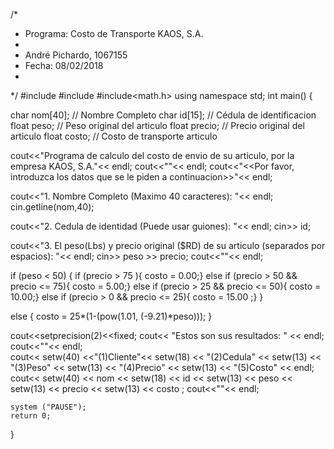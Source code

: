 /* 
*  Programa: Costo de Transporte KAOS, S.A.
*
* André Pichardo, 1067155
* Fecha: 08/02/2018
*
*/
#include<iostream>
#include<iomanip>
#include<math.h>
using namespace std;
int main()
{

 char nom[40];    // Nombre Completo
 char id[15];     //   Cédula de identificacion
 float peso;      //   Peso original del articulo 
 float precio;    //   Precio original del articulo
 float costo;     // Costo de transporte articulo
 
 cout<<"Programa de calculo del costo de envio de su articulo, por la empresa KAOS, S.A."<< endl;
 cout<<""<< endl;
 cout<<"<<Por favor, introduzca los datos que se le piden a continuacion>>"<< endl;
 
 cout<<"1. Nombre Completo (Maximo 40 caracteres): "<< endl;
 cin.getline(nom,40);
 
 cout<<"2. Cedula de identidad (Puede usar guiones): "<< endl;
 cin>> id;
 
 cout<<"3. El peso(Lbs) y precio original ($RD) de su articulo (separados por espacios): "<< endl;
 cin>> peso >> precio; 
 cout<<""<< endl;
 
 if (peso < 50) 
    {
	if  (precio > 75 ){
		costo = 0.00;}
	else if  (precio > 50 && precio <= 75){
		costo = 5.00;}
	else if (precio > 25 && precio <= 50){
		costo = 10.00;}
	else if (precio > 0 && precio <= 25){
		costo = 15.00 ;}
	}
	
 else 
     {
    costo = 25*(1-(pow(1.01, (-9.21)*peso)));
	 }
 
 cout<<setprecision(2)<<fixed;
 cout<< "Estos son sus resultados: " << endl;
 cout<<""<< endl;  
 cout<< setw(40) <<"(1)Cliente"<< setw(18) << "(2)Cedula" << setw(13) << "(3)Peso" << setw(13)   << "(4)Precio" << setw(13) << "(5)Costo" << endl;
 cout<< setw(40) <<   nom      << setw(18) <<      id      << setw(13) <<   peso    << setw(13)  <<    precio   << setw(13) << costo ;
 cout<<""<< endl; 
 
	system ("PAUSE");
	return 0;
}
